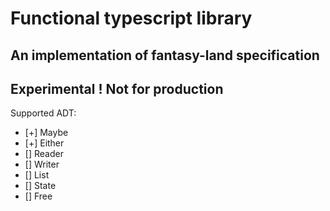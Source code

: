 # Functional typescript library

## An implementation of fantasy-land specification
## Experimental ! Not for production


Supported ADT:

* [+] Maybe
* [+] Either
* [] Reader
* [] Writer
* [] List
* [] State
* [] Free

